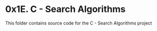 # 0x1E. C - Search Algorithms
This folder contains source code for the C - Search Algorithms project
